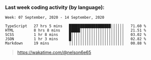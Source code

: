 ### Last week coding activity (by language):

<!--START_SECTION:waka-->
```text
Week: 07 September, 2020 - 14 September, 2020

TypeScript   27 hrs 5 mins   ███████████████████││││││   71.60 % 
HTML         8 hrs 8 mins    █████││││││││││││││││││││   21.51 % 
SCSS         1 hr 8 mins     █││││││││││││││││││││││││   03.02 % 
JSON         1 hr 3 mins     █││││││││││││││││││││││││   02.82 % 
Markdown     19 mins         │││││││││││││││││││││││││   00.88 % 
```
<!--END_SECTION:waka-->

> https://wakatime.com/@nelson6e65
